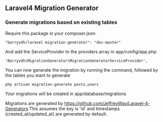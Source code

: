 ## Laravel4 Migration Generator

### Generate migrations based on existing tables

Require this package in your composer.json:

    "barryvdh/laravel-migration-generator": "dev-master"

And add the ServiceProvider to the providers array in app/config/app.php

    'Barryvdh\MigrationGenerator\MigrationGeneratorServiceProvider',

You can now generate the migration by running the command, followed by the tables you want to generate

    php artisan migration-generate posts,users

Your migrations will be created in app/database/migrations

Migrations are generated by https://github.com/JeffreyWay/Laravel-4-Generators
This assumes the key is 'id' and timestamps (created_at/updated_at) are generated by default.

